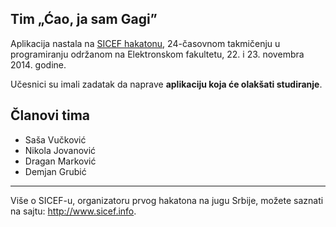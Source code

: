 ## Tim „Ćao, ja sam Gagi”

Aplikacija nastala na [SICEF hakatonu](http://sicef.info/hakaton/), 24-časovnom takmičenju u programiranju održanom na Elektronskom fakultetu, 22. i 23. novembra 2014. godine. 

Učesnici su imali zadatak da naprave **aplikaciju koja će olakšati studiranje**.


## Članovi tima
* Saša Vučković
* Nikola Jovanović
* Dragan Marković
* Demjan Grubić


----------
Više o SICEF-u, organizatoru prvog hakatona na jugu Srbije, možete saznati na sajtu: http://www.sicef.info. 